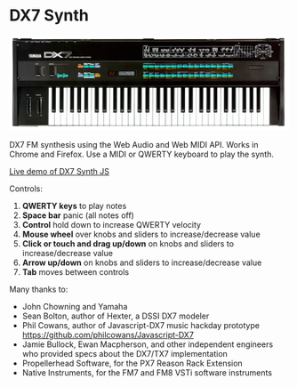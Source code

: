 DX7 Synth
=================

![](images/yamaha-dx-7.png)

DX7 FM synthesis using the Web Audio and Web MIDI API. Works in Chrome and Firefox.
Use a MIDI or QWERTY keyboard to play the synth.

[Live demo of DX7 Synth JS](http://mmontag.github.io/dx7-synth-js/)

Controls: 

1. **QWERTY keys** to play notes
1. **Space bar** panic (all notes off)
1. **Control** hold down to increase QWERTY velocity
1. **Mouse wheel** over knobs and sliders to increase/decrease value
1. **Click or touch and drag up/down** on knobs and sliders to increase/decrease value
1. **Arrow up/down** on knobs and sliders to increase/decrease value
1. **Tab** moves between controls

Many thanks to:

- John Chowning and Yamaha
- Sean Bolton, author of Hexter, a DSSI DX7 modeler
- Phil Cowans, author of Javascript-DX7 music hackday prototype https://github.com/philcowans/Javascript-DX7
- Jamie Bullock, Ewan Macpherson, and other independent engineers who provided specs about the DX7/TX7 implementation
- Propellerhead Software, for the PX7 Reason Rack Extension
- Native Instruments, for the FM7 and FM8 VSTi software instruments
